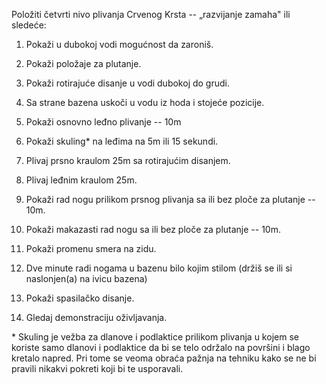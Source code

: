 Položiti četvrti nivo plivanja Crvenog Krsta -- „razvijanje zamaha" ili
sledeće:

1.  Pokaži u dubokoj vodi mogućnost da zaroniš.

2.  Pokaži položaje za plutanje.

3.  Pokaži rotirajuće disanje u vodi dubokoj do grudi.

4.  Sa strane bazena uskoči u vodu iz hoda i stojeće pozicije.

5.  Pokaži osnovno leđno plivanje -- 10m

6.  Pokaži skuling\* na leđima na 5m ili 15 sekundi.

7.  Plivaj prsno kraulom 25m sa rotirajućim disanjem.

8.  Plivaj leđnim kraulom 25m.

9.  Pokaži rad nogu prilikom prsnog plivanja sa ili bez ploče za
    plutanje -- 10m.

10. Pokaži makazasti rad nogu sa ili bez ploče za plutanje -- 10m.

11. Pokaži promenu smera na zidu.

12. Dve minute radi nogama u bazenu bilo kojim stilom (držiš se ili si
    naslonjen(a) na ivicu bazena)

13. Pokaži spasilačko disanje.

14. Gledaj demonstraciju oživljavanja.

\* Skuling je vežba za dlanove i podlaktice prilikom plivanja u kojem se
koriste samo dlanovi i podlaktice da bi se telo održalo na površini i
blago kretalo napred. Pri tome se veoma obraća pažnja na tehniku kako se
ne bi pravili nikakvi pokreti koji bi te usporavali.
